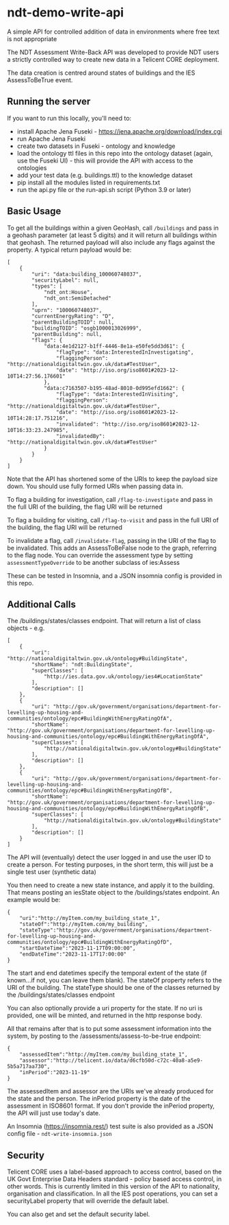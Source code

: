 # ndt-demo-write-api
A simple API for controlled addition of data in environments where free text is not appropriate

The NDT Assessment Write-Back API was developed to provide NDT users a strictly controlled way to create new data in a Telicent CORE deployment.

The data creation is centred around states of buildings and the IES AssessToBeTrue event.

## Running the server

If you want to run this locally, you'll need to:

* install Apache Jena Fuseki - https://jena.apache.org/download/index.cgi
* run Apache Jena Fuseki
* create two datasets in Fuseki - ontology and knowledge
* load the ontology ttl files in this repo into the ontology dataset (again, use the Fuseki UI) - this will provide the API with access to the ontologies
* add your test data (e.g. buildings.ttl) to the knowledge dataset
* pip install all the modules listed in requirements.txt
* run the api.py file or the run-api.sh script (Python 3.9 or later) 

## Basic Usage

To get all the buildings within a given GeoHash, call `/buildings` and pass in a geohash parameter (at least 5 digits) and it will return all buildings within that geohash. The returned payload will also include any flags against the property. A typical return payload would be:

    [
        {
            "uri": "data:building_100060748037",
            "securityLabel": null,
            "types": [
                "ndt_ont:House",
                "ndt_ont:SemiDetached"
            ],
            "uprn": "100060748037",
            "currentEnergyRating": "D",
            "parentBuildingTOID": null,
            "buildingTOID": "osgb1000013026999",
            "parentBuilding": null,
            "flags": {
                "data:4e1d2127-b1ff-4446-8e1a-e50fe5dd3d61": {
                    "flagType": "data:InterestedInInvestigating",
                    "flaggingPerson": "http://nationaldigitaltwin.gov.uk/data#TestUser",
                    "date": "http://iso.org/iso8601#2023-12-10T14:27:56.176601"
                },
                "data:c7163507-b195-48ad-8010-0d995efd1662": {
                    "flagType": "data:InterestedInVisiting",
                    "flaggingPerson": "http://nationaldigitaltwin.gov.uk/data#TestUser",
                    "date": "http://iso.org/iso8601#2023-12-10T14:28:17.751216",
                    "invalidated": "http://iso.org/iso8601#2023-12-10T16:33:23.247985",
                    "invalidatedBy": "http://nationaldigitaltwin.gov.uk/data#TestUser"
                }
            }
        }
    ]

Note that the API has shortened some of the URIs to keep the payload size down. You should use fully formed URIs when passing data in.

To flag a building for investigation, call `/flag-to-investigate` and pass in the full URI of the building, the flag URI will be returned

To flag a building for visiting, call `/flag-to-visit` and pass in the full URI of the building, the flag URI will be returned

To invalidate a flag, call `/invalidate-flag`, passing in the URI of the flag to be invalidated. This adds an AssessToBeFalse node to the graph, referring to the flag node. You can override the assessment type by setting `assessmentTypeOverride` to be another subclass of ies:Assess

These can be tested in Insomnia, and a JSON insomnia config is provided in this repo. 

## Additional Calls

The /buildings/states/classes endpoint. That will return a list of class objects - e.g. 

    [
        {
            "uri": "http://nationaldigitaltwin.gov.uk/ontology#BuildingState",
            "shortName": "ndt:BuildingState",
            "superClasses": [
                "http://ies.data.gov.uk/ontology/ies4#LocationState"
            ],
            "description": []
        },
        {
            "uri": "http://gov.uk/government/organisations/department-for-levelling-up-housing-and-communities/ontology/epc#BuildingWithEnergyRatingOfA",
            "shortName": "http://gov.uk/government/organisations/department-for-levelling-up-housing-and-communities/ontology/epc#BuildingWithEnergyRatingOfA",
            "superClasses": [
                "http://nationaldigitaltwin.gov.uk/ontology#BuildingState"
            ],
            "description": []
        },
        {
            "uri": "http://gov.uk/government/organisations/department-for-levelling-up-housing-and-communities/ontology/epc#BuildingWithEnergyRatingOfB",
            "shortName": "http://gov.uk/government/organisations/department-for-levelling-up-housing-and-communities/ontology/epc#BuildingWithEnergyRatingOfB",
            "superClasses": [
                "http://nationaldigitaltwin.gov.uk/ontology#BuildingState"
            ],
            "description": []
        }
    ]

The API will (eventually) detect the user logged in and use the user ID to create a person. For testing purposes, in the short term, this will just be a single test user (synthetic data)


You then need to create a new state instance, and apply it to the building. That means posting an iesState object to the /buildings/states endpoint. An example would be:

    {
        "uri":"http://myItem.com/my_building_state_1",
        "stateOf":"http://myItem.com/my_building",
        "stateType":"http://gov.uk/government/organisations/department-for-levelling-up-housing-and-communities/ontology/epc#BuildingWithEnergyRatingOfD",
        "startDateTime":"2023-11-17T09:00:00",
        "endDateTime":"2023-11-17T17:00:00"
    }

The start and end datetimes specify the temporal extent of the state (if known...if not, you can leave them blank). The stateOf property refers to the URI of the building. The stateType should be one of the classes returned by the /buildings/states/classes endpoint

You can also optionally provide a uri property for the state. If no uri is provided, one will be minted, and returned in the http response body.

All that remains after that is to put some assessment information into the system, by posting to the /assessments/assess-to-be-true endpoint:

    {
        "assessedItem":"http://myItem.com/my_building_state_1",
        "assessor":"http://telicent.io/data/d6cfb50d-c72c-40a8-a5e9-5b5a717aa730",
        "inPeriod":"2023-11-19"
    }

The assessedItem and assessor are the URIs we've already produced for the state and the person. The inPeriod property is the date of the assessment in ISO8601 format. If you don't provide the inPeriod property, the API will just use today's date.

An Insomnia (https://insomnia.rest/) test suite is also provided as a JSON config file - `ndt-write-insomnia.json`

## Security

Telicent CORE uses a label-based approach to access control, based on the UK Govt Enterprise Data Headers standard - policy based access control, in other words. This is currently limited in this version of the API to nationality, organisation and classification. In all the IES post operations, you can set a securityLabel property that will override the default label.

You can also get and set the default security label. 